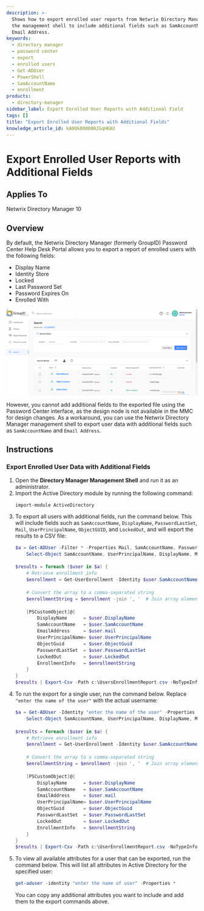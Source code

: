 ```yaml
---
description: >-
  Shows how to export enrolled user reports from Netwrix Directory Manager using
  the management shell to include additional fields such as SamAccountName and
  Email Address.
keywords:
  - directory manager
  - password center
  - export
  - enrolled users
  - Get-ADUser
  - PowerShell
  - SamAccountName
  - enrollment
products:
  - directory-manager
sidebar_label: Export Enrolled User Reports with Additional Field
tags: []
title: "Export Enrolled User Reports with Additional Fields"
knowledge_article_id: kA0Qk0000002GqHKAU
---
```


# Export Enrolled User Reports with Additional Fields

## Applies To
Netwrix Directory Manager 10

## Overview
By default, the Netwrix Directory Manager (formerly GroupID) Password Center Help Desk Portal allows you to export a report of enrolled users with the following fields:

- Display Name
- Identity Store
- Locked
- Last Password Set
- Password Expires On
- Enrolled With

![Default enrolled users export fields in Directory Manager 10](images/ka0Qk000000EWo1_0EMQk00000Bh5ni.png)

However, you cannot add additional fields to the exported file using the Password Center interface, as the design node is not available in the MMC for design changes. As a workaround, you can use the Netwrix Directory Manager management shell to export user data with additional fields such as `SamAccountName` and `Email Address`.

## Instructions

### Export Enrolled User Data with Additional Fields
1. Open the **Directory Manager Management Shell** and run it as an administrator.
2. Import the Active Directory module by running the following command:
   ```
   import-module ActiveDirectory
   ```
3. To export all users with additional fields, run the command below. This will include fields such as `SamAccountName`, `DisplayName`, `PasswordLastSet`, `Mail`, `UserPrincipalName`, `ObjectGUID`, and `LockedOut`, and will export the results to a CSV file:
   ```powershell
   $a = Get-ADUser -Filter * -Properties Mail, SamAccountName, PasswordLastSet, UserPrincipalName, DisplayName, LockedOut, ObjectGUID | 
       Select-Object SamAccountName, UserPrincipalName, DisplayName, Mail, PasswordLastSet, LockedOut, ObjectGUID

   $results = foreach ($user in $a) {
       # Retrieve enrollment info
       $enrollment = Get-UserEnrollment -Identity $user.SamAccountName

       # Convert the array to a comma-separated string
       $enrollmentString = $enrollment -join ', '  # Join array elements with a comma and space

       [PSCustomObject]@{
           DisplayName      = $user.DisplayName
           SamAccountName   = $user.SamAccountName
           EmailAddress     = $user.mail
           UserPrincipalName= $user.UserPrincipalName
           ObjectGuid       = $user.ObjectGuid
           PasswordLastSet  = $user.PasswordLastSet
           LockedOut        = $user.LockedOut
           EnrollmentInfo   = $enrollmentString
       }
   }
   $results | Export-Csv -Path c:\UsersEnrollmentReport.csv -NoTypeInformation
   ```
4. To run the export for a single user, run the command below. Replace ` "enter the name of the user" ` with the actual username:
   ```powershell
   $a = Get-ADUser -Identity "enter the name of the user" -Properties Mail, SamAccountName, PasswordLastSet, UserPrincipalName, DisplayName, LockedOut, ObjectGUID | 
       Select-Object SamAccountName, UserPrincipalName, DisplayName, Mail, PasswordLastSet, LockedOut, ObjectGUID

   $results = foreach ($user in $a) {
       # Retrieve enrollment info
       $enrollment = Get-UserEnrollment -Identity $user.SamAccountName

       # Convert the array to a comma-separated string
       $enrollmentString = $enrollment -join ', '  # Join array elements with a comma and space

       [PSCustomObject]@{
           DisplayName      = $user.DisplayName
           SamAccountName   = $user.SamAccountName
           EmailAddress     = $user.mail
           UserPrincipalName= $user.UserPrincipalName
           ObjectGuid       = $user.ObjectGuid
           PasswordLastSet  = $user.PasswordLastSet
           LockedOut        = $user.LockedOut
           EnrollmentInfo   = $enrollmentString
       }
   }
   $results | Export-Csv -Path c:\UserEnrollmentReport.csv -NoTypeInformation
   ```
5. To view all available attributes for a user that can be exported, run the command below. This will list all attributes in Active Directory for the specified user:
   ```powershell
   get-aduser -identity "enter the name of user" -Properties *
   ```
   You can copy any additional attributes you want to include and add them to the export commands above.
